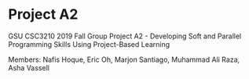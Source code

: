 # Project A2
GSU CSC3210 2019 Fall Group Project A2 - Developing Soft and Parallel Programming Skills Using Project-Based Learning

Members: Nafis Hoque, Eric Oh, Marjon Santiago, Muhammad Ali Raza, Asha Vassell
